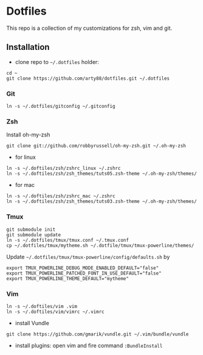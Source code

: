# Dotfiles

This repo is a collection of my customizations for zsh, vim and git. 

## Installation

* clone repo to `~/.dotfiles` holder:

```
cd ~
git clone https://github.com/arty88/dotfiles.git ~/.dotfiles
```

### Git
```
ln -s ~/.dotfiles/gitconfig ~/.gitconfig
```

### Zsh
Install oh-my-zsh
```
git clone git://github.com/robbyrussell/oh-my-zsh.git ~/.oh-my-zsh
```
* for linux
```
ln -s ~/.doftiles/zsh/zshrc_linux ~/.zshrc
ln -s ~/.doftiles/zsh/zsh_themes/tuts05.zsh-theme ~/.oh-my-zsh/themes/
```
* for mac
```
ln -s ~/.doftiles/zsh/zshrc_mac ~/.zshrc
ln -s ~/.doftiles/zsh/zsh_themes/tuts03.zsh-theme ~/.oh-my-zsh/themes/
```

### Tmux

```
git submodule init
git submodule update
ln -s ~/.dotfiles/tmux/tmux.conf ~/.tmux.conf
cp ~/.dotfiles/tmux/mytheme.sh ~/.dotfile/tmux/tmux-powerline/themes/ 
```
Update `~/.dotfiles/tmux/tmux-powerline/config/defaults.sh` by
```
export TMUX_POWERLINE_DEBUG_MODE_ENABLED_DEFAULT="false"
export TMUX_POWERLINE_PATCHED_FONT_IN_USE_DEFAULT="false"
export TMUX_POWERLINE_THEME_DEFAULT="mytheme"
```

### Vim
```
ln -s ~/.doftiles/vim .vim
ln -s ~/.doftiles/vim/vimrc ~/.vimrc
```
* install Vundle

```
git clone https://github.com/gmarik/vundle.git ~/.vim/bundle/vundle
```

* install plugins: open vim and fire command `:BundleInstall`
